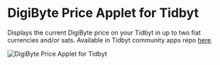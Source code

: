 # DigiByte Price Applet for Tidbyt

Displays the current DigiByte price on your Tidbyt in up to two fiat currencies and/or sats. Available in Tidbyt community apps repo [here](https://github.com/saltedlolly/community/tree/main/apps/digibyteprice).

![DigiByte Price Applet for Tidbyt](https://raw.githubusercontent.com/saltedlolly/tidbyt-digibyte/main/screenshot.png)

